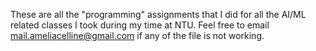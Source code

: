 These are all the "programming" assignments that I did for all the AI/ML related classes I took during my time at NTU.
Feel free to email mail.ameliacelline@gmail.com if any of the file is not working.
